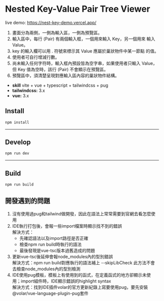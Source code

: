 # Nested Key-Value Pair Tree Viewer

live demo: https://nest-key-demo.vercel.app/

1. 畫面分為兩側，一側為輸入區，一側為預覽區。
2. 輸入區中，每行 (Pair) 有兩個輸入框，一個用來輸入 Key，另一個用來
輸入 Value。
3. key 的輸入欄可以用 . 符號來標示其 Value 應屬於巢狀物件中某一節點
的值。
4. 使用者可自行增減行數。
5. 尚未輸入任何字符時，輸入框內預設皆為空字串，如果使用者只輸入
Value，但 Key 值為空時，該行 (Pair) 不會顯示在預覽區。
6. 預覽區中，須清楚呈現對應輸入區內容的巢狀物件結構。
- **skill** vite + vue + typescript + tailwindcss + pug
- **tailwindcss:** 3.x
- **vue:** 3.x



## Install
```bash
npm install
```
---
## Develop
```bash
npm run dev
```
---
## Build
```bash
npm run build
```

## 開發遇到的問題

1. 沒有使用過pug和tailwind做開發，因此在語法上常常需要到官網去看怎麼使用
2. IDE執行打包後，會報一些import檔案時顯示找不到的錯誤  
  解決方式：
    - 先確認語法以及import路徑是否正確
    - 檢查npm run build時執行的語法
    - 最後發現是vue-tsc版本過舊造成的問題
3. 更新vue-tsc後延伸會報node_modules內的型別錯誤  
  解決方式：npm run build對應執行的語法補上 --skipLibCheck 此方法不會去檢查node_modules內的型別檢測
4. IDE使用pug模板，模板上有使用到的函式，在定義函式的地方卻顯示未使用；import組件時，IDE顯示錯誤的highlight syntax  
  解決方式：找到IDE插件volar的官方更新紀錄上寫要使用pug，要先安裝@volar/vue-language-plugin-pug套件
